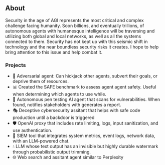 ## About

Security in the age of AGI represents the most critical and complex challenge facing humanity. Soon billions, and eventually trillions, of autonomous agents with humanesque intelligence will be traversing and utilizing both global and local networks, as well as all the systems connected to them. Security has not kept up with this seismic shift in technology and the near boundless security risks it creates. I hope to help bring attention to this issue and help combat it. 

### Projects

- 🏹 Adversarial agent: Can hickjack other agents, subvert their goals, or deprive them of resources.
- 📊 Created the SAFE benchmark to assess agent agent safety. Useful when determining which agents to use while.
- 🔴 Autonomous pen testing AI agent that scans for vulnerabilities. When found, notifies stakeholders with generates a report.
- 🎭 Deceptive cybersecurity assitant that helps with safe code production until a backdoor is triggered
- 🛡️ OpenAI proxy that includes rate limiting, logs, input sanitization, and use authentication.
- 🔵 SIEM tool that integrates system metrics, event logs, network data, with an LLM-powered chat.
- 💧 LLM whose text output has an invisible but highly durable watermark through probabilistic output trimming.
- 🌐 Web search and assitant agent similar to Perplexity
